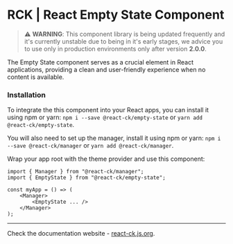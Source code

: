 # RCK | React Empty State Component

> :warning: **WARNING**: This component library is being updated frequently and it's currently unstable due to being in it's early stages, we advice you to use only in production environments only after version **2.0.0**.

The Empty State component serves as a crucial element in React applications, providing a clean and user-friendly experience when no content is available.

### Installation 

To integrate the this component into your React apps, you can install it using npm or yarn: `npm i --save @react-ck/empty-state` or `yarn add @react-ck/empty-state`.

You will also need to set up the manager, install it using npm or yarn: `npm i --save @react-ck/manager` or `yarn add @react-ck/manager`.

Wrap your app root with the theme provider and use this component:

```tsx
import { Manager } from "@react-ck/manager";
import { EmptyState } from "@react-ck/empty-state";

const myApp = () => (
    <Manager>
        <EmptyState ... />
    </Manager>
);
```

<!-- storybook-ignore -->

---

Check the documentation website - [react-ck.js.org](https://react-ck.js.org).